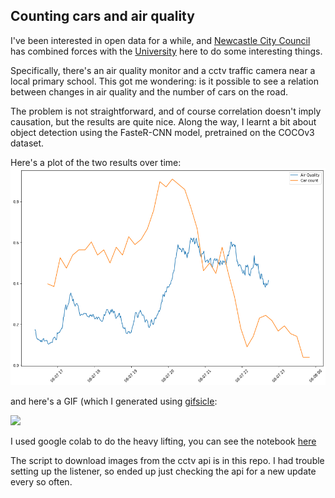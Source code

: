 ## Counting cars and air quality

I've been interested in open data for a while, and [Newcastle City Council](https://www.netraveldata.co.uk/) has combined forces with the [University](https://urbanobservatory.ac.uk/) here to do some interesting things.

Specifically, there's an air quality monitor and a cctv traffic camera near a local primary school. This got me wondering: is it possible to see a relation between changes in air quality and the number of cars on the road. 

The problem is not straightforward, and of course correlation doesn't imply causation, but the results are quite nice. Along the way, I learnt a bit about object detection using the FasteR-CNN model, pretrained on the COCOv3 dataset.


Here's a plot of the two results over time:
![](/assets/images/air_quality_plot.png "Air quality plot")


and here's a GIF (which I generated using [gifsicle](https://www.lcdf.org/gifsicle/):

![](/assets/images/chilli_road_counting_cars.gif)

I used google colab to do the heavy lifting, you can see the notebook [here](https://colab.research.google.com/drive/13ifhi58oW9rgJ9IIUnRywjTGD_DUir0J?usp=sharing)

The script to download images from the cctv api is in this repo. I had trouble setting up the listener, so ended up just checking the api for a new update every so often.
